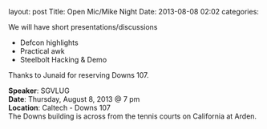 layout: post
Title: Open Mic/Mike Night
Date: 2013-08-08 02:02
categories: 

We will have short presentations/discussions

* Defcon highlights
* Practical awk
* Steelbolt Hacking & Demo

Thanks to Junaid for reserving Downs 107.


__Speaker__: SGVLUG <br />
__Date__: Thursday, August 8, 2013 @ 7 pm <br/>
__Location__: Caltech - Downs 107 <br/>
The Downs building is across from the tennis courts on California at Arden. 
